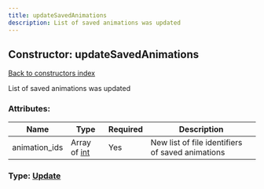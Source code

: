 ```yaml
---
title: updateSavedAnimations
description: List of saved animations was updated
---
```

## Constructor: updateSavedAnimations  
[Back to constructors index](index.md)



List of saved animations was updated

### Attributes:

| Name     |    Type       | Required | Description |
|----------|---------------|----------|-------------|
|animation\_ids|Array of [int](../constructors/int.md) | Yes|New list of file identifiers of saved animations|



### Type: [Update](../types/Update.md)


